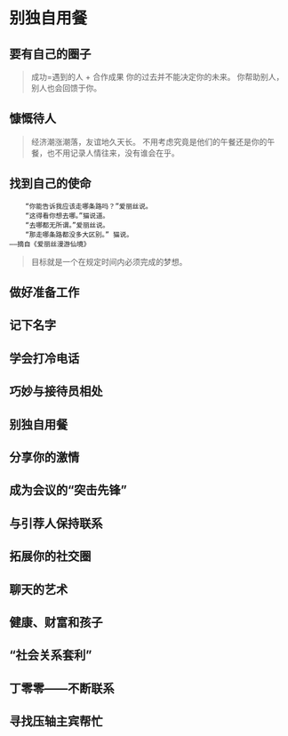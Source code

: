 # 别独自用餐

## 要有自己的圈子

> 成功=遇到的人 + 合作成果
> 你的过去并不能决定你的未来。
> 你帮助别人，别人也会回馈于你。

## 慷慨待人

> 经济潮涨潮落，友谊地久天长。
> 不用考虑究竟是他们的午餐还是你的午餐，也不用记录人情往来，没有谁会在乎。

## 找到自己的使命

```text
    “你能告诉我应该走哪条路吗？”爱丽丝说。
    “这得看你想去哪。”猫说道。
    “去哪都无所谓。”爱丽丝说。
    “那走哪条路都没多大区别。” 猫说。
——摘自《爱丽丝漫游仙境》
```

> 目标就是一个在规定时间内必须完成的梦想。

## 做好准备工作

## 记下名字

## 学会打冷电话

## 巧妙与接待员相处

## 别独自用餐
## 分享你的激情
## 成为会议的“突击先锋”
## 与引荐人保持联系
## 拓展你的社交圈
## 聊天的艺术
## 健康、财富和孩子
## “社会关系套利”
## 丁零零——不断联系
## 寻找压轴主宾帮忙

